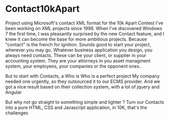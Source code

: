 # Contact10kApart
Project using Microsoft's contact XML format for the 10k Apart Contest
I've been working on XML projects since 1998. When I've discovered Windows 7 the first time, 
I was pleasantly surprised by the new Contact feature, and I knew it can become the base for more ambitious projects.
Because "contact" is the french for ignition. Sounds good to start your project, wherever you may go.
Whatever business application you design, you always need contacts.
These can be your client, or supplier in your accounting system.
They are your attorneys in you asset managment system, your employees, your companies or the opponent ones..

But to start with Contacts, a Who is Who is a perfect project
My company needed one urgently, so they outsourced it to our ECMS provider.
And we got a nice result based on their collection system, with a lot of jquery and Angular

But why not go straight to something simple and lighter ? 
Turn our Contacts into a pure HTML, CSS and Javascript application, in 10K, that's the challenges
